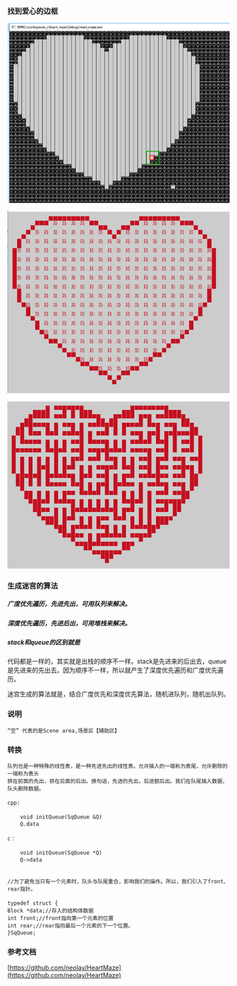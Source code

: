 ### 找到爱心的边框


![Image](./images/Image.png)

![image2](./images/Image2.png)

![image2](./images/Image3.png)



### 生成迷宫的算法


##### 广度优先遍历，先进先出，可用队列<queue>来解决。

##### 深度优先遍历，先进后出，可用堆栈<stack>来解决。


##### stack和queue的区别就是

代码都是一样的，其实就是出栈的顺序不一样。stack是先进来的后出去，queue是先进来的先出去。因为顺序不一样，所以就产生了深度优先遍历和广度优先遍历。


迷宫生成的算法就是，结合广度优先和深度优先算法，随机进队列，随机出队列。





### 说明

	“空” 代表的是Scene area,场景区【辅助区】



### 转换


	队列也是一种特殊的线性表，是一种先进先出的线性表。允许插入的一端称为表尾，允许删除的一端称为表头
	排在前面的先出，排在后面的后出。换句话，先进的先出，后进额后出。我们在队尾插入数据，队头删除数据。

	cpp:
	
		void initQueue(SqQueue &Q)
		Q.data
	
	c：
		
		void initQueue(SqQueue *Q)
		Q->data


	//为了避免当只有一个元素时，队头与队尾重合，影响我们的操作。所以，我们引入了front、rear指针。

	typedef struct {
	Block *data;//存入的结构体数据
	int front;//front指向第一个元素的位置
	int rear;//rear指向最后一个元素的下一个位置。
	}SqQueue;




### 参考文档

[https://github.com/neolay/HeartMaze](https://github.com/neolay/HeartMaze)


	






